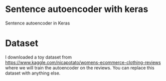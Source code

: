 # Sentence autoencoder with keras

Sentence autoencoder in Keras

# Dataset
I downloaded a toy dataset from https://www.kaggle.com/nicapotato/womens-ecommerce-clothing-reviews where we will train the autoencoder on the reviews. You can replace this dataset with anything else.